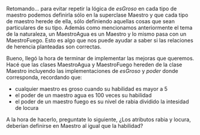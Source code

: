 Retomando... para evitar repetir la lógica de *esGroso* en cada tipo de maestro podemos definirla sólo en la superclase Maestro y que cada tipo de maestro herede de ella, sólo definiendo aquellas cosas que sean particulares de su tipo. Además como mencionamos anteriormente el tema de la naturaleza, un MaestroAgua es un Maestro y lo mismo pasa con un MaestroFuego. Esto es algo que nos puede ayudar a saber si las relaciones de herencia planteadas son correctas.

Bueno, llegó la hora de terminar de implementar las mejoras que queremos. Hacé que las clases MaestroAgua y MaestroFuego hereden de la clase Maestro incluyendo las implementaciones de *esGroso* y *poder* donde corresponda, recordando que:

* cualquier maestro es groso cuando su habilidad es mayor a 5
* el poder de un maestro agua es 100 veces su habilidad
* el poder de un maestro fuego es su nivel de rabia dividido la intesidad de locura

A la hora de hacerlo, preguntate lo siguiente, ¿Los atributos rabia y locura, deberían definirse en Maestro al igual que la habilidad?